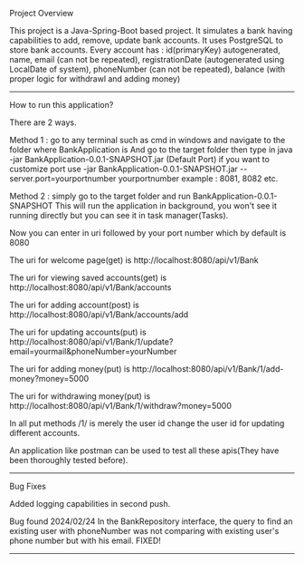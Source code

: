 Project Overview

This project is a Java-Spring-Boot based project.
It simulates a bank having capabilities to add, remove, update bank accounts.
It uses PostgreSQL to store bank accounts.
Every account has :
id(primaryKey) autogenerated, 
name,
email (can not be repeated),
registrationDate (autogenerated using LocalDate of system),
phoneNumber (can not be repeated),
balance (with proper logic for withdrawl and adding money)
*************************************************************************************************
How to run this application?

There are 2 ways. 

Method 1 : go to any terminal such as cmd in windows and navigate to the folder where BankApplication is
And go to the target folder then type in java
-jar BankApplication-0.0.1-SNAPSHOT.jar (Default Port)
if you want to customize port use -jar BankApplication-0.0.1-SNAPSHOT.jar --server.port=yourportnumber 
yourportnumber example : 8081, 8082 etc.

Method 2 : simply go to the target folder and run BankApplication-0.0.1-SNAPSHOT
This will run the application in background, you won't see it running directly but you can see it in
task manager(Tasks).

Now you can enter in uri followed by your port number which by default is 8080 

The uri for welcome page(get) is http://localhost:8080/api/v1/Bank

The uri for viewing saved accounts(get) is http://localhost:8080/api/v1/Bank/accounts

The uri for adding account(post) is http://localhost:8080/api/v1/Bank/accounts/add

The uri for updating accounts(put) is http://localhost:8080/api/v1/Bank/1/update?email=yourmail&phoneNumber=yourNumber

The uri for adding money(put) is http://localhost:8080/api/v1/Bank/1/add-money?money=5000

The uri for withdrawing money(put) is http://localhost:8080/api/v1/Bank/1/withdraw?money=5000

In all put methods /1/ is merely the user id change the user id for updating different accounts.

An application like postman can be used to test all these apis(They have been thoroughly tested before).

*************************************************************************************************
Bug Fixes                       

Added logging capabilities in second push.

Bug found 2024/02/24
In the BankRepository interface, the query to find an existing user with phoneNumber
was not comparing with existing user's phone number but with his email.
FIXED!
*************************************************************************************************

